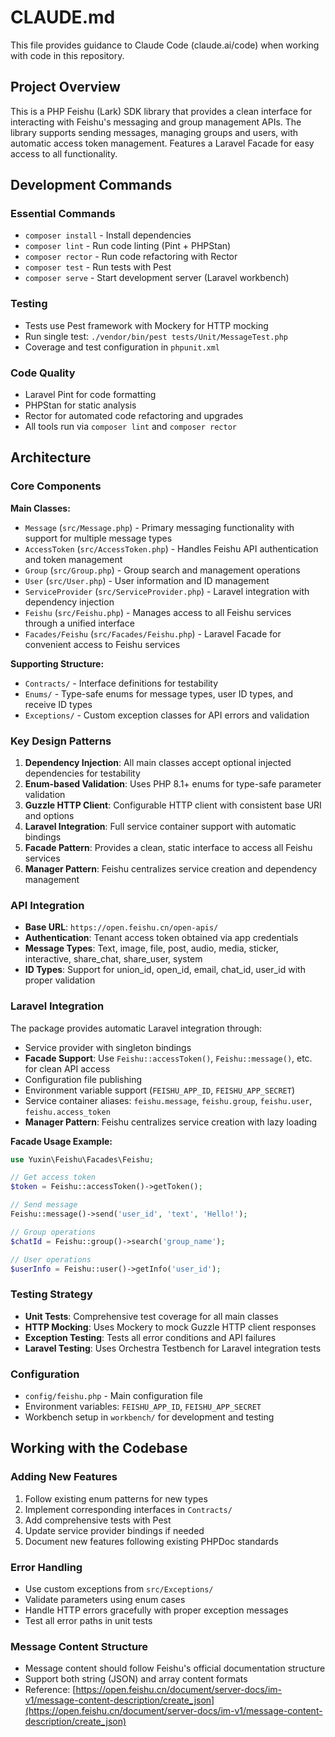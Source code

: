 # CLAUDE.md

This file provides guidance to Claude Code (claude.ai/code) when working with code in this repository.

## Project Overview

This is a PHP Feishu (Lark) SDK library that provides a clean interface for interacting with Feishu's messaging and group management APIs. The library supports sending messages, managing groups and users, with automatic access token management. Features a Laravel Facade for easy access to all functionality.

## Development Commands

### Essential Commands

- `composer install` - Install dependencies
- `composer lint` - Run code linting (Pint + PHPStan)
- `composer rector` - Run code refactoring with Rector
- `composer test` - Run tests with Pest
- `composer serve` - Start development server (Laravel workbench)

### Testing

- Tests use Pest framework with Mockery for HTTP mocking
- Run single test: `./vendor/bin/pest tests/Unit/MessageTest.php`
- Coverage and test configuration in `phpunit.xml`

### Code Quality

- Laravel Pint for code formatting
- PHPStan for static analysis
- Rector for automated code refactoring and upgrades
- All tools run via `composer lint` and `composer rector`

## Architecture

### Core Components

**Main Classes:**

- `Message` (`src/Message.php`) - Primary messaging functionality with support for multiple message types
- `AccessToken` (`src/AccessToken.php`) - Handles Feishu API authentication and token management
- `Group` (`src/Group.php`) - Group search and management operations
- `User` (`src/User.php`) - User information and ID management
- `ServiceProvider` (`src/ServiceProvider.php`) - Laravel integration with dependency injection
- `Feishu` (`src/Feishu.php`) - Manages access to all Feishu services through a unified interface
- `Facades/Feishu` (`src/Facades/Feishu.php`) - Laravel Facade for convenient access to Feishu services

**Supporting Structure:**

- `Contracts/` - Interface definitions for testability
- `Enums/` - Type-safe enums for message types, user ID types, and receive ID types
- `Exceptions/` - Custom exception classes for API errors and validation

### Key Design Patterns

1. **Dependency Injection**: All main classes accept optional injected dependencies for testability
2. **Enum-based Validation**: Uses PHP 8.1+ enums for type-safe parameter validation
3. **Guzzle HTTP Client**: Configurable HTTP client with consistent base URI and options
4. **Laravel Integration**: Full service container support with automatic bindings
5. **Facade Pattern**: Provides a clean, static interface to access all Feishu services
6. **Manager Pattern**: Feishu centralizes service creation and dependency management

### API Integration

- **Base URL**: `https://open.feishu.cn/open-apis/`
- **Authentication**: Tenant access token obtained via app credentials
- **Message Types**: Text, image, file, post, audio, media, sticker, interactive, share_chat, share_user, system
- **ID Types**: Support for union_id, open_id, email, chat_id, user_id with proper validation

### Laravel Integration

The package provides automatic Laravel integration through:

- Service provider with singleton bindings
- **Facade Support**: Use `Feishu::accessToken()`, `Feishu::message()`, etc. for clean API access
- Configuration file publishing
- Environment variable support (`FEISHU_APP_ID`, `FEISHU_APP_SECRET`)
- Service container aliases: `feishu.message`, `feishu.group`, `feishu.user`, `feishu.access_token`
- **Manager Pattern**: Feishu centralizes service creation with lazy loading

**Facade Usage Example:**

```php
use Yuxin\Feishu\Facades\Feishu;

// Get access token
$token = Feishu::accessToken()->getToken();

// Send message
Feishu::message()->send('user_id', 'text', 'Hello!');

// Group operations
$chatId = Feishu::group()->search('group_name');

// User operations
$userInfo = Feishu::user()->getInfo('user_id');
```

### Testing Strategy

- **Unit Tests**: Comprehensive test coverage for all main classes
- **HTTP Mocking**: Uses Mockery to mock Guzzle HTTP client responses
- **Exception Testing**: Tests all error conditions and API failures
- **Laravel Testing**: Uses Orchestra Testbench for Laravel integration tests

### Configuration

- `config/feishu.php` - Main configuration file
- Environment variables: `FEISHU_APP_ID`, `FEISHU_APP_SECRET`
- Workbench setup in `workbench/` for development and testing

## Working with the Codebase

### Adding New Features

1. Follow existing enum patterns for new types
2. Implement corresponding interfaces in `Contracts/`
3. Add comprehensive tests with Pest
4. Update service provider bindings if needed
5. Document new features following existing PHPDoc standards

### Error Handling

- Use custom exceptions from `src/Exceptions/`
- Validate parameters using enum cases
- Handle HTTP errors gracefully with proper exception messages
- Test all error paths in unit tests

### Message Content Structure

- Message content should follow Feishu's official documentation structure
- Support both string (JSON) and array content formats
- Reference: [https://open.feishu.cn/document/server-docs/im-v1/message-content-description/create_json](https://open.feishu.cn/document/server-docs/im-v1/message-content-description/create_json)

